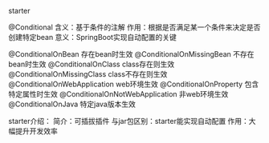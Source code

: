 starter

@Conditional
    含义：基于条件的注解
    作用：根据是否满足某一个条件来决定是否创建特定bean
    意义：SpringBoot实现自动配置的关键

@ConditionalOnBean           存在bean时生效
@ConditionalOnMissingBean    不存在bean时生效
@ConditionalOnClass            class存在则生效
@ConditionalOnMissingClass     class不存在则生效
@ConditionalOnWebApplication   web环境生效
@ConditionalOnProperty         包含特定属性时生效
@ConditionalOnNotWebApplication  非web环境生效
@ConditionalOnJava                特定java版本生效     


starter介绍：
    简介：可插拔插件
    与jar包区别：starter能实现自动配置
    作用：大幅提升开发效率



